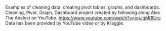 Examples of cleaning data, creating pivot tables, graphs, and dashboards.
Cleaning, Pivot, Graph, Dashboard project created by following along Alex The Analyst on YouTube. https://www.youtube.com/watch?v=opJgMj1IUrc
Data has been provided by YouTube video or by Kraggle.
